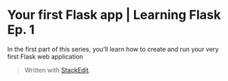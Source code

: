 # Your first Flask app | Learning Flask Ep. 1

In the first part of this series, you'll learn how to create and run your very first Flask web application


> Written with [StackEdit](https://stackedit.io/).
<!--stackedit_data:
eyJoaXN0b3J5IjpbLTkxNDg0MjcxM119
-->